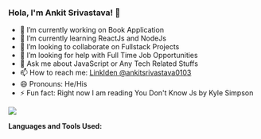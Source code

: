 ### Hola, I'm Ankit Srivastava!  👋

-   🔭  I’m currently working on Book Application
-   🌱  I’m currently learning ReactJs and NodeJs
-   👯  I’m looking to collaborate on Fullstack Projects
-   🤔  I’m looking for help with Full Time Job Opportunities
-   💬  Ask me about JavaScript or Any Tech Related Stuffs
-   📫  How to reach me: [LinkIden @ankitsrivastava0103](https://www.linkedin.com/in/ankitsrivastava0103/)
-   😄  Pronouns: He/His
-   ⚡  Fun fact: Right now I am reading You Don't Know Js by Kyle Simpson


  <img src="https://github-readme-stats.vercel.app/api?username=ankitsrivastava0103&&show_icons=true&icon_color=000000&text_color=3b87ee&bg_color=ffffff">

**Languages and Tools Used:**
